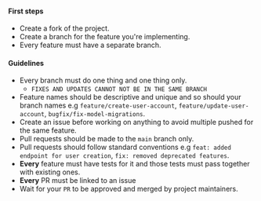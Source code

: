 <!-- Guidelines to project contribution -->

#### First steps

- Create a fork of the project.
- Create a branch for the feature you're implementing.
- Every feature must have a separate branch.

#### Guidelines

- Every branch must do one thing and one thing only.
    - `FIXES AND UPDATES CANNOT NOT BE IN THE SAME BRANCH`
- Feature names should be descriptive and unique and so should your branch names e.g `feature/create-user-account`, `feature/update-user-account`, `bugfix/fix-model-migrations`.
- Create an issue before working on anything to avoid multiple pushed for the same feature.
- Pull requests should be made to the `main` branch only.
- Pull requests should follow standard conventions e.g `feat: added endpoint for user creation`, `fix: removed deprecated features`.
- **Every** feature must have tests for it and those tests must pass together with existing ones.
- **Every** PR must be linked to an issue
- Wait for your `PR` to be approved and merged by project maintainers.
